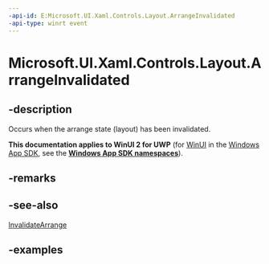 ```yaml
---
-api-id: E:Microsoft.UI.Xaml.Controls.Layout.ArrangeInvalidated
-api-type: winrt event
---
```


# Microsoft.UI.Xaml.Controls.Layout.ArrangeInvalidated

<!--
public event Windows.Foundation.TypedEventHandler<Microsoft.UI.Xaml.Controls.Layout,object> ArrangeInvalidated;
-->

## -description

Occurs when the arrange state (layout) has been invalidated.

**This documentation applies to WinUI 2 for UWP** (for [WinUI](/windows/apps/winui/winui3/) in the [Windows App SDK](/windows/apps/windows-app-sdk/), see the **[Windows App SDK namespaces](/windows/windows-app-sdk/api/winrt/)**).

## -remarks

## -see-also

[InvalidateArrange](layout_invalidatearrange_2012947484.md)

## -examples

